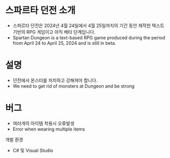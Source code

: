 스파르타 던전 소개
=============
* 스파르타 던전은 2024년 4월 24일에서 4월 25일까지의 기간 동안 제작한 텍스트 기반의 RPG 게임이고 아직 베타 단계입니다.
* Spartan Dungeon is a text-based RPG game produced during the period from April 24 to April 25, 2024 and is still in beta.

설명
=============
* 던전에서 몬스터를 처치하고 강해져야 합니다.
* We need to get rid of monsters at Dungeon and be strong

# 버그
*  여러개의 아이템 착용시 오류발생
*  Error when wearing multiple items

개발 환경
* C# 및 Visual Studio
